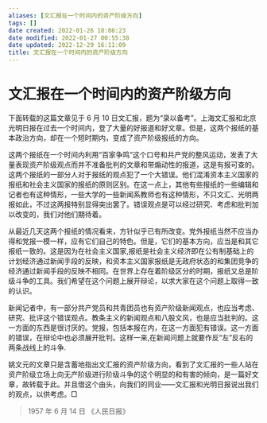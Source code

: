 ```yaml
---
aliases: [文汇报在一个时间内的资产阶级方向]
tags: []
date created: 2022-01-26 18:08:23
date modified: 2022-01-27 00:55:38
date updated: 2022-12-29 16:11:09
title: 文汇报在一个时间内的资产阶级方向
---
```


# 文汇报在一个时间内的资产阶级方向

下面转载的这篇文章见于 6 月 10 日文汇报，题为“录以备考”。上海文汇报和北京光明日报在过去一个时间内，登了大量的好报道和好文章。但是，这两个报纸的基本政治方向，却在一个短时期内，变成了资产阶级报纸的方向。

这两个报纸在一个时间内利用“百家争鸣”这个口号和共产党的整风运动，发表了大量表现资产阶级观点而并不准备批判的文章和带煽动性的报道，这是有报可查的。这两个报纸的一部分人对于报纸的观点犯了一个大错误。他们混淆资本主义国家的报纸和社会主义国家的报纸的原则区别。在这一点上，其他有些报纸的一些编辑和记者也有这种情形，一些大学的一些新闻系教师也有这种情形，不只文汇、光明两报如此，不过这两报特别显得突出罢了。错误观点是可以经过研究、考虑和批判加以改变的，我们对他们期待着。

从最近几天这两个报纸的情况看来，方针似乎已有所改变。党外报纸当然不应当办得和党报一模一样，应有它们自己的特色。但是，它们的基本方向，应当是和其它报纸一致的。这是因为在社会主义国家,报纸是社会主义经济即在公有制基础上的计划经济通过新闻手段的反映，和资本主义国家报纸是无政府状态的和集团竞争的经济通过新闻手段的反映不相同。在世界上存在着阶级区分的时期，报纸又总是阶级斗争的工具。我们希望在这个问题上展开辩论，以求大家在这个问题上取得一致的认识。

新闻记者中，有一部分共产党员和共青团员也有资产阶级新闻观点，也应当考虑、研究、批评这个错误观点。教条主义的新闻观点和八股文风，也是应当批判的。这一方面的东西是很讨厌的。党报，包括本报在内，在这一方面犯有错误。这一方面的错误，在辩论中也必须展开批判。这样一来,在新闻问题上就要作反“左”反右的两条战线上的斗争.

姚文元的文章只是含蓄地指出文汇报的资产阶级方向，看到了文汇报的一些人站在资产阶级立场上向无产阶级进行阶级斗争的这个明显的和有害的倾向，是一篇好文章，故转载于此。并且借这个由头，向我们的同业——文汇报和光明日报说出我们的观点，以供考虑。□

> 1957 年 6 月 14 日 《人民日报》
